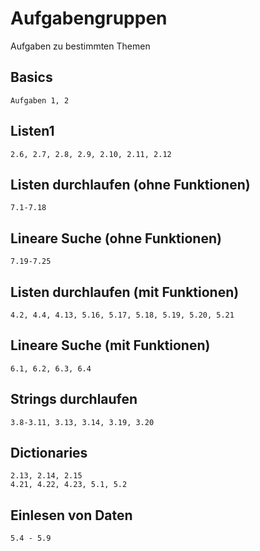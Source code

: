 # Aufgabengruppen
Aufgaben zu bestimmten Themen

## Basics
```
Aufgaben 1, 2
```

## Listen1
```
2.6, 2.7, 2.8, 2.9, 2.10, 2.11, 2.12
```

## Listen durchlaufen (ohne Funktionen)
```
7.1-7.18
```

## Lineare Suche (ohne Funktionen)
```
7.19-7.25
```

## Listen durchlaufen (mit Funktionen)
```
4.2, 4.4, 4.13, 5.16, 5.17, 5.18, 5.19, 5.20, 5.21
```

## Lineare Suche (mit Funktionen)
```
6.1, 6.2, 6.3, 6.4
```

## Strings durchlaufen
```
3.8-3.11, 3.13, 3.14, 3.19, 3.20
```

## Dictionaries
```
2.13, 2.14, 2.15
4.21, 4.22, 4.23, 5.1, 5.2
```

## Einlesen von Daten
```
5.4 - 5.9
```








